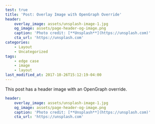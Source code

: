 ```yaml
---
test: true
title: 'Post: Overlay Image with OpenGraph Override'
header:
    overlay_image: assets/unsplash-image-1.jpg
    og_image: assets/page-header-og-image.png
    caption: 'Photo credit: [**Unsplash**](https://unsplash.com)'
    cta_url: 'https://unsplash.com'
categories:
    - Layout
    - Uncategorized
tags:
    - edge case
    - image
    - layout
last_modified_at: 2017-10-26T15:12:19-04:00
---
```


This post has a header image with an OpenGraph override.

```yaml
header:
    overlay_image: assets/unsplash-image-1.jpg
    og_image: assets/page-header-og-image.png
    caption: 'Photo credit: [**Unsplash**](https://unsplash.com)'
    cta_url: 'https://unsplash.com'
```
